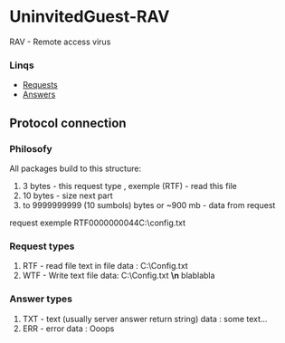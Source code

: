 # UninvitedGuest-RAV
RAV - Remote access virus

### Linqs
* [Requests](https://github.com/Very-Hot-Coffe/UninvitedGuest-RAV-#request-types)
* [Answers](https://github.com/Very-Hot-Coffe/UninvitedGuest-RAV-#answer-types)

## Protocol connection ##

### Philosofy
All packages  build to this structure:
1. 3 bytes - this request type , exemple (RTF) - read this file 
2. 10 bytes - size next part
3. to 9999999999 (10 sumbols) bytes or ~900 mb  - data from request

request exemple RTF0000000044C:\\config.txt 

### Request types
1. RTF - read file text in file 
    data : C:\\Config.txt
2. WTF - Write text file
    data: C:\\Config.txt __\n__ blablabla

### Answer types
1. TXT - text (usually server answer return string)
    data : some text...
2. ERR - error
    data : Ooops
